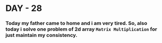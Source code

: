 # DAY - 28

### Today my father came to home and i am very tired. So, also today i solve one problem of 2d array `Matrix Multiplication` for just maintain my consistency.
